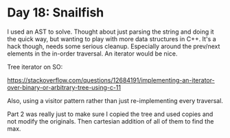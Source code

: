 # Day 18: Snailfish


I used an AST to solve. Thought about just parsing the string and doing it the quick way, but wanting to play with more data structures in C++. It's a hack though, needs some serious cleanup. Especially around the prev/next elements in the in-order traversal. An iterator would be nice.

Tree iterator on SO:

https://stackoverflow.com/questions/12684191/implementing-an-iterator-over-binary-or-arbitrary-tree-using-c-11

Also, using a visitor pattern rather than just re-implementing every traversal.

Part 2 was really just to make sure I copied the tree and used copies and not modify the originals. Then cartesian addition of all of them to find the max.
